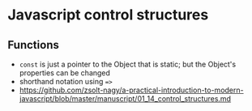 # Javascript control structures
## Functions
- `const` is just a pointer to the Object that is static; but the Object's properties can be changed
- shorthand notation using `=>`
- https://github.com/zsolt-nagy/a-practical-introduction-to-modern-javascript/blob/master/manuscript/01_14_control_structures.md